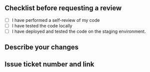 ## Checklist before requesting a review
- [ ] I have performed a self-review of my code
- [ ] I have tested the code locally
- [ ] I have deployed and tested the code on the staging environment.

## Describe your changes

## Issue ticket number and link
